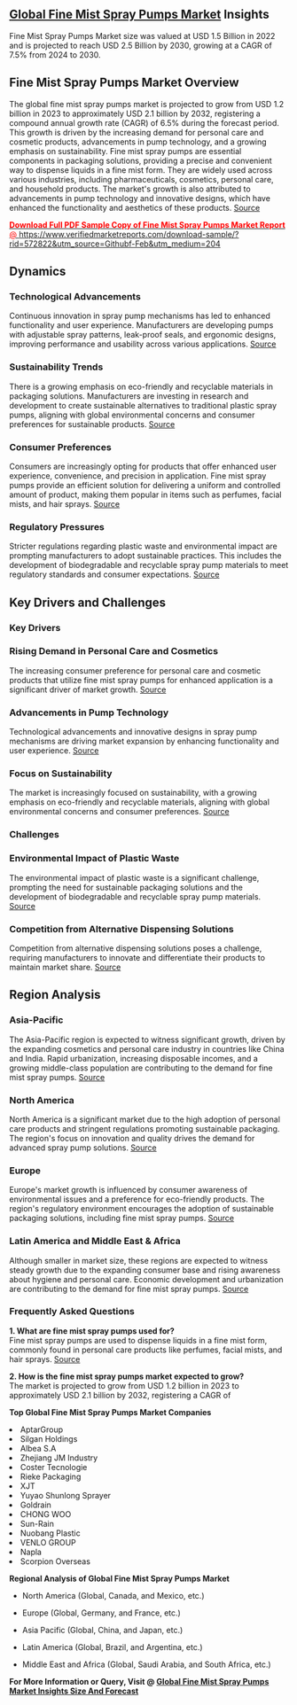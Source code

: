 <h2><a href="https://www.verifiedmarketreports.com/download-sample/?rid=572822&amp;utm_source=Githubf&amp;utm_medium=204" target="_blank">Global Fine Mist Spray Pumps Market</a> Insights</h2><p>Fine Mist Spray Pumps Market size was valued at USD 1.5 Billion in 2022 and is projected to reach USD 2.5 Billion by 2030, growing at a CAGR of 7.5% from 2024 to 2030.</p><p> <h2>Fine Mist Spray Pumps Market Overview</h2> <p>The global fine mist spray pumps market is projected to grow from USD 1.2 billion in 2023 to approximately USD 2.1 billion by 2032, registering a compound annual growth rate (CAGR) of 6.5% during the forecast period. This growth is driven by the increasing demand for personal care and cosmetic products, advancements in pump technology, and a growing emphasis on sustainability. Fine mist spray pumps are essential components in packaging solutions, providing a precise and convenient way to dispense liquids in a fine mist form. They are widely used across various industries, including pharmaceuticals, cosmetics, personal care, and household products. The market's growth is also attributed to advancements in pump technology and innovative designs, which have enhanced the functionality and aesthetics of these products. <a href="https://datahorizzonresearch.com/fine-mist-spray-pumps-market-28916">Source</a></p> <p><a href="https://datahorizzonresearch.com/fine-mist-spray-pumps-market-28916"><p><span class=""><span style="color: #ff0000;"><strong>Download Full PDF Sample Copy of Fine Mist Spray Pumps Market Report</strong> @ </span><a href="https://www.verifiedmarketreports.com/download-sample/?rid=572822&amp;utm_source=Githubf-Feb&amp;utm_medium=204" target="_blank">https://www.verifiedmarketreports.com/download-sample/?rid=572822&amp;utm_source=Githubf-Feb&amp;utm_medium=204</a></span></p></a></p> <h2>Dynamics</h2> <h3>Technological Advancements</h3> <p>Continuous innovation in spray pump mechanisms has led to enhanced functionality and user experience. Manufacturers are developing pumps with adjustable spray patterns, leak-proof seals, and ergonomic designs, improving performance and usability across various applications. <a href="https://icrowdnewswire.com/2024/04/19/mist-sprayer-pumps-market-surging-towards-a-projected-usd-2-34-billion-by-2032/">Source</a></p></h3> <h3>Sustainability Trends</h3> <p>There is a growing emphasis on eco-friendly and recyclable materials in packaging solutions. Manufacturers are investing in research and development to create sustainable alternatives to traditional plastic spray pumps, aligning with global environmental concerns and consumer preferences for sustainable products. <a href="https://datahorizzonresearch.com/fine-mist-spray-pumps-market-28916">Source</a></p></h3> <h3>Consumer Preferences</h3> <p>Consumers are increasingly opting for products that offer enhanced user experience, convenience, and precision in application. Fine mist spray pumps provide an efficient solution for delivering a uniform and controlled amount of product, making them popular in items such as perfumes, facial mists, and hair sprays. <a href="https://datahorizzonresearch.com/fine-mist-spray-pumps-market-28916">Source</a></p></h3> <h3>Regulatory Pressures</h3> <p>Stricter regulations regarding plastic waste and environmental impact are prompting manufacturers to adopt sustainable practices. This includes the development of biodegradable and recyclable spray pump materials to meet regulatory standards and consumer expectations. <a href="https://datahorizzonresearch.com/fine-mist-spray-pumps-market-28916">Source</a></p></h3> <h2>Key Drivers and Challenges</h2> <h3>Key Drivers</h3> <h3>Rising Demand in Personal Care and Cosmetics</h3> <p>The increasing consumer preference for personal care and cosmetic products that utilize fine mist spray pumps for enhanced application is a significant driver of market growth. <a href="https://datahorizzonresearch.com/fine-mist-spray-pumps-market-28916">Source</a></p></h3> <h3>Advancements in Pump Technology</h3> <p>Technological advancements and innovative designs in spray pump mechanisms are driving market expansion by enhancing functionality and user experience. <a href="https://datahorizzonresearch.com/fine-mist-spray-pumps-market-28916">Source</a></p></h3> <h3>Focus on Sustainability</h3> <p>The market is increasingly focused on sustainability, with a growing emphasis on eco-friendly and recyclable materials, aligning with global environmental concerns and consumer preferences. <a href="https://datahorizzonresearch.com/fine-mist-spray-pumps-market-28916">Source</a></p></h3> <h3>Challenges</h3> <h3>Environmental Impact of Plastic Waste</h3> <p>The environmental impact of plastic waste is a significant challenge, prompting the need for sustainable packaging solutions and the development of biodegradable and recyclable spray pump materials. <a href="https://datahorizzonresearch.com/fine-mist-spray-pumps-market-28916">Source</a></p></h3> <h3>Competition from Alternative Dispensing Solutions</h3> <p>Competition from alternative dispensing solutions poses a challenge, requiring manufacturers to innovate and differentiate their products to maintain market share. <a href="https://datahorizzonresearch.com/fine-mist-spray-pumps-market-28916">Source</a></p></h3> <h2>Region Analysis</h2> <h3>Asia-Pacific</h3> <p>The Asia-Pacific region is expected to witness significant growth, driven by the expanding cosmetics and personal care industry in countries like China and India. Rapid urbanization, increasing disposable incomes, and a growing middle-class population are contributing to the demand for fine mist spray pumps. <a href="https://datahorizzonresearch.com/fine-mist-spray-pumps-market-28916">Source</a></p></h3> <h3>North America</h3> <p>North America is a significant market due to the high adoption of personal care products and stringent regulations promoting sustainable packaging. The region's focus on innovation and quality drives the demand for advanced spray pump solutions. <a href="https://datahorizzonresearch.com/fine-mist-spray-pumps-market-28916">Source</a></p></h3> <h3>Europe</h3> <p>Europe's market growth is influenced by consumer awareness of environmental issues and a preference for eco-friendly products. The region's regulatory environment encourages the adoption of sustainable packaging solutions, including fine mist spray pumps. <a href="https://datahorizzonresearch.com/fine-mist-spray-pumps-market-28916">Source</a></p></h3> <h3>Latin America and Middle East & Africa</h3> <p>Although smaller in market size, these regions are expected to witness steady growth due to the expanding consumer base and rising awareness about hygiene and personal care. Economic development and urbanization are contributing to the demand for fine mist spray pumps. <a href="https://datahorizzonresearch.com/fine-mist-spray-pumps-market-28916">Source</a></p></h3> <h3>Frequently Asked Questions</h3> <p><strong>1. What are fine mist spray pumps used for?</strong><br>Fine mist spray pumps are used to dispense liquids in a fine mist form, commonly found in personal care products like perfumes, facial mists, and hair sprays. <a href="https://datahorizzonresearch.com/fine-mist-spray-pumps-market-28916">Source</a></p> <p><strong>2. How is the fine mist spray pumps market expected to grow?</strong><br>The market is projected to grow from USD 1.2 billion in 2023 to approximately USD 2.1 billion by 2032, registering a CAGR of</p><p><strong>Top Global Fine Mist Spray Pumps Market Companies</strong></p><div data-test-id=""><p><li>AptarGroup</li><li> Silgan Holdings</li><li> Albea S.A</li><li> Zhejiang JM Industry</li><li> Coster Tecnologie</li><li> Rieke Packaging</li><li> XJT</li><li> Yuyao Shunlong Sprayer</li><li> Goldrain</li><li> CHONG WOO</li><li> Sun-Rain</li><li> Nuobang Plastic</li><li> VENLO GROUP</li><li> Napla</li><li> Scorpion Overseas</li></p><div><strong>Regional Analysis of&nbsp;Global Fine Mist Spray Pumps Market</strong></div><ul><li dir="ltr"><p dir="ltr">North America&nbsp;(Global, Canada, and Mexico, etc.)</p></li><li dir="ltr"><p dir="ltr">Europe (Global, Germany, and France, etc.)</p></li><li dir="ltr"><p dir="ltr">Asia Pacific&nbsp;(Global, China, and Japan, etc.)</p></li><li dir="ltr"><p dir="ltr">Latin America&nbsp;(Global, Brazil, and Argentina, etc.)</p></li><li dir="ltr">Middle East and Africa&nbsp;(Global, Saudi Arabia, and South Africa, etc.)</li></ul><p><strong>For More Information or Query, Visit @&nbsp;</strong><strong><a href="https://www.verifiedmarketreports.com/product/fine-mist-spray-pumps-market/?utm_source=Githubf&amp;utm_medium=204" target="_blank">Global Fine Mist Spray Pumps Market Insights Size And Forecast</a></strong></p></div>
